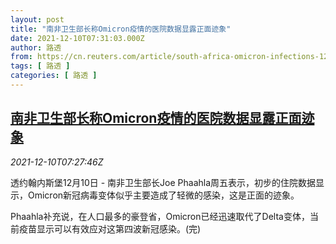```yaml
---
layout: post
title: "南非卫生部长称Omicron疫情的医院数据显露正面迹象"
date: 2021-12-10T07:31:03.000Z
author: 路透
from: https://cn.reuters.com/article/south-africa-omicron-infections-1210-idCNKBS2IP0GX
tags: [ 路透 ]
categories: [ 路透 ]
---
```

<!--1639121463000-->
[南非卫生部长称Omicron疫情的医院数据显露正面迹象](https://cn.reuters.com/article/south-africa-omicron-infections-1210-idCNKBS2IP0GX)
------

<div>
<div><i>2021-12-10T07:27:46Z</i></div><p>透约翰内斯堡12月10日 - 南非卫生部长Joe Phaahla周五表示，初步的住院数据显示，Omicron新冠病毒变体似乎主要造成了轻微的感染，这是正面的迹象。</p><p>Phaahla补充说，在人口最多的豪登省，Omicron已经迅速取代了Delta变体，当前疫苗显示可以有效应对这第四波新冠感染。(完)</p>
</div>
